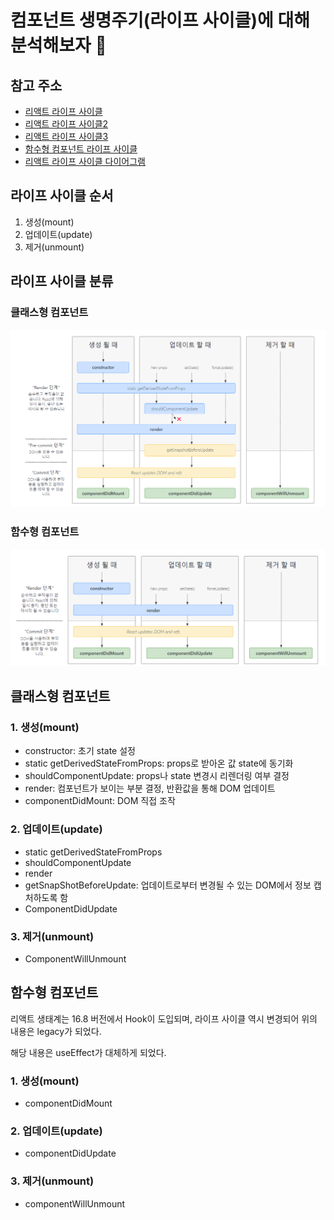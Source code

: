 # 컴포넌트 생명주기(라이프 사이클)에 대해 분석해보자 🎯

## 참고 주소

- [리액트 라이프 사이클](https://velog.io/@remon/React-%EB%A6%AC%EC%95%A1%ED%8A%B8-%EB%9D%BC%EC%9D%B4%ED%94%84-%EC%82%AC%EC%9D%B4%ED%81%B4)
- [리액트 라이프 사이클2](https://react.vlpt.us/basic/25-lifecycle.html/)
- [리액트 라이프 사이클3](https://laurent.tistory.com/entry/React-%EC%BB%B4%ED%8F%AC%EB%84%8C%ED%8A%B8%EC%9D%98-%EC%83%9D%EB%AA%85-%EC%A3%BC%EA%B8%B0Life-Cycle)
- [함수형 컴포넌트 라이프 사이클](https://yooneeee.tistory.com/45)
- [리액트 라이프 사이클 다이어그램](https://projects.wojtekmaj.pl/react-lifecycle-methods-diagram/)

## 라이프 사이클 순서

1. 생성(mount)
2. 업데이트(update)
3. 제거(unmount)

## 라이프 사이클 분류

### 클래스형 컴포넌트

![ClassLifrCycle](./ClassLifeCycle.png)

### 함수형 컴포넌트

![FunctionLifrCycle](./FunctionLifeCycle.png)

## 클래스형 컴포넌트

### 1. 생성(mount)

- constructor: 초기 state 설정
- static getDerivedStateFromProps: props로 받아온 값 state에 동기화
- shouldComponentUpdate: props나 state 변경시 리렌더링 여부 결정
- render: 컴포넌트가 보이는 부분 결정, 반환값을 통해 DOM 업데이트
- componentDidMount: DOM 직접 조작

### 2. 업데이트(update)

- static getDerivedStateFromProps
- shouldComponentUpdate
- render
- getSnapShotBeforeUpdate: 업데이트로부터 변경될 수 있는 DOM에서 정보 캡처하도록 함
- ComponentDidUpdate

### 3. 제거(unmount)

- ComponentWillUnmount

## 함수형 컴포넌트

리액트 생태계는 16.8 버전에서 Hook이 도입되며, 라이프 사이클 역시 변경되어 위의 내용은 legacy가 되었다.

해당 내용은 useEffect가 대체하게 되었다.

### 1. 생성(mount)

- componentDidMount

### 2. 업데이트(update)

- componentDidUpdate

### 3. 제거(unmount)

- componentWillUnmount

